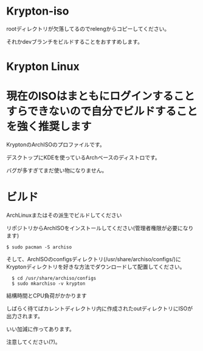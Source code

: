 # Krypton-iso

rootディレクトリが欠落してるのでrelengからコピーしてください。

それかdevブランチをビルドすることをおすすめします。

# Krypton Linux

# 現在のISOはまともにログインすることすらできないので自分でビルドすることを強く推奨します

KryptonのArchISOのプロファイルです。

デスクトップにKDEを使っているArchベースのディストロです。

バグが多すぎてまだ使い物になりません。

# ビルド

ArchLinuxまたはその派生でビルドしてください

リポジトリからArchISOをインストールしてください(管理者権限が必要になります)

`$ sudo pacman -S archiso`

そして、ArchISOのconfigsディレクトリ(/usr/share/archiso/configs/)にKryptonディレクトリを好きな方法でダウンロードして配置してください。

```
  $ cd /usr/share/archiso/configs
  $ sudo mkarchiso -v krypton
```

結構時間とCPU負荷がかかります

しばらく待てばカレントディレクトリ内に作成されたoutディレクトリにISOが出力されます。

いい加減に作ってあります。

注意してください(?)。
